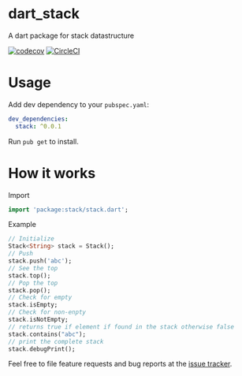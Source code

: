 # dart_stack
A dart package for stack datastructure

[![codecov](https://codecov.io/gh/ammaratef45/dart_stack/branch/master/graph/badge.svg)](https://codecov.io/gh/ammaratef45/dart_stack)
[![CircleCI](https://circleci.com/gh/ammaratef45/dart_stack.svg?style=svg)](https://circleci.com/gh/ammaratef45/dart_stack)

# Usage
Add dev dependency to your `pubspec.yaml`:

```yaml
dev_dependencies:
  stack: ^0.0.1
```

Run `pub get` to install.

# How it works
Import
```Dart
import 'package:stack/stack.dart';
```
Example
```Dart
// Initialize
Stack<String> stack = Stack();
// Push
stack.push('abc');
// See the top
stack.top();
// Pop the top
stack.pop();
// Check for empty
stack.isEmpty;
// Check for non-enpty
stack.isNotEmpty;
// returns true if element if found in the stack otherwise false
stack.contains("abc");
// print the complete stack
stack.debugPrint();
```


Feel free to file feature requests and bug reports at the
[issue tracker][].

[issue tracker]: https://github.com/ammaratef45/dart_stack/issues
